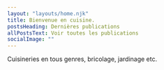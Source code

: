 ```yaml
---
layout: "layouts/home.njk"
title: Bienvenue en cuisine.
postsHeading: Dernières publications
allPostsText: Voir toutes les publications
socialImage: ""
---
```


Cuisineries en tous genres, bricolage, jardinage etc.


